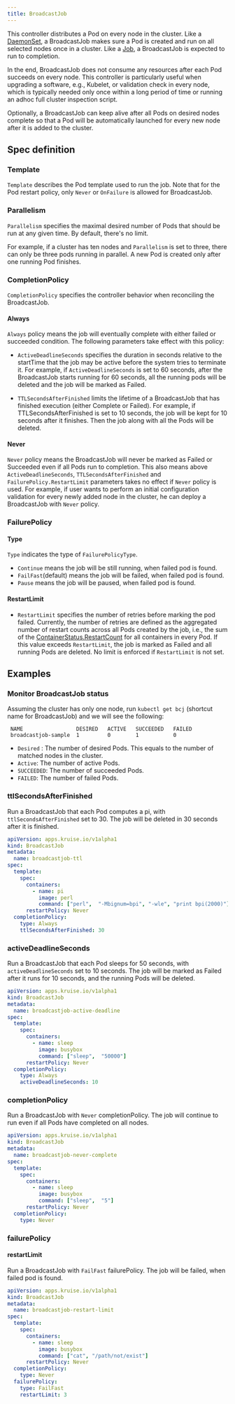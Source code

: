 ```yaml
---
title: BroadcastJob
---
```


This controller distributes a Pod on every node in the cluster.
Like a [DaemonSet](https://kubernetes.io/docs/concepts/workloads/controllers/daemonset/),
a BroadcastJob makes sure a Pod is created and run on all selected nodes once in a cluster.
Like a [Job](https://kubernetes.io/docs/concepts/workloads/controllers/jobs-run-to-completion/),
a BroadcastJob is expected to run to completion.  

In the end, BroadcastJob does not consume any resources after each Pod succeeds on every node.
This controller is particularly useful when upgrading a software, e.g., Kubelet, or validation check
in every node, which is typically needed only once within a long period of time or
running an adhoc full cluster inspection script.

Optionally, a BroadcastJob can keep alive after all Pods on desired nodes complete
so that a Pod will be automatically launched for every new node after it is added to the cluster.
  
## Spec definition

### Template

`Template` describes the Pod template used to run the job.
Note that for the Pod restart policy, only `Never` or `OnFailure` is allowed for BroadcastJob.

### Parallelism

`Parallelism` specifies the maximal desired number of Pods that should be run at
any given time. By default, there's no limit.

For example, if a cluster has ten nodes and `Parallelism` is set to three, there can only be
three pods running in parallel. A new Pod is created only after one running Pod finishes.

### CompletionPolicy

`CompletionPolicy` specifies the controller behavior when reconciling the BroadcastJob.

#### Always

`Always` policy means the job will eventually complete with either failed or succeeded
condition. The following parameters take effect with this policy:

- `ActiveDeadlineSeconds` specifies the duration in seconds relative to the startTime
  that the job may be active before the system tries to terminate it.
  For example, if `ActiveDeadlineSeconds` is set to 60 seconds, after the BroadcastJob starts
  running for 60 seconds, all the running pods will be deleted and the job will be marked
  as Failed.

- `TTLSecondsAfterFinished` limits the lifetime of a BroadcastJob that has finished execution
  (either Complete or Failed). For example, if TTLSecondsAfterFinished is set to 10 seconds,
  the job will be kept for 10 seconds after it finishes. Then the job along with all the Pods
  will be deleted.

#### Never

`Never` policy means the BroadcastJob will never be marked as Failed or Succeeded even if
all Pods run to completion. This also means above `ActiveDeadlineSeconds`, `TTLSecondsAfterFinished`
and `FailurePolicy.RestartLimit` parameters takes no effect if `Never` policy is used.
For example, if user wants to perform an initial configuration validation for every newly
added node in the cluster, he can deploy a BroadcastJob with `Never` policy.
### FailurePolicy

#### Type

`Type` indicates the type of `FailurePolicyType`.

- `Continue` means the job will be still running, when failed pod is found.
- `FailFast`(default) means the job will be failed, when failed pod is found.
- `Pause` means the job will be paused, when failed pod is found.

#### RestartLimit

- `RestartLimit` specifies the number of retries before marking the pod failed.
  Currently, the number of retries are defined as the aggregated number of restart
  counts across all Pods created by the job, i.e., the sum of the
  [ContainerStatus.RestartCount](https://github.com/kruiseio/kruise/blob/d61c12451d6a662736c4cfc48682fa75c73adcbc/vendor/k8s.io/api/core/v1/types.go#L2314)
  for all containers in every Pod.  If this value exceeds `RestartLimit`, the job is marked
  as Failed and all running Pods are deleted. No limit is enforced if `RestartLimit` is
  not set.
## Examples

### Monitor BroadcastJob status

 Assuming the cluster has only one node, run `kubectl get bcj` (shortcut name for BroadcastJob) and
 we will see the following:

```shell
 NAME                 DESIRED   ACTIVE   SUCCEEDED   FAILED
 broadcastjob-sample  1         0        1           0
```

- `Desired` : The number of desired Pods. This equals to the number of matched nodes in the cluster.
- `Active`: The number of active Pods.
- `SUCCEEDED`: The number of succeeded Pods.
- `FAILED`: The number of failed Pods.

### ttlSecondsAfterFinished

Run a BroadcastJob that each Pod computes a pi, with `ttlSecondsAfterFinished` set to 30.
The job will be deleted in 30 seconds after it is finished.

```yaml
apiVersion: apps.kruise.io/v1alpha1
kind: BroadcastJob
metadata:
  name: broadcastjob-ttl
spec:
  template:
    spec:
      containers:
        - name: pi
          image: perl
          command: ["perl",  "-Mbignum=bpi", "-wle", "print bpi(2000)"]
      restartPolicy: Never
  completionPolicy:
    type: Always
    ttlSecondsAfterFinished: 30
```

### activeDeadlineSeconds

Run a BroadcastJob that each Pod sleeps for 50 seconds, with `activeDeadlineSeconds` set to 10 seconds.
The job will be marked as Failed after it runs for 10 seconds, and the running Pods will be deleted.

```yaml
apiVersion: apps.kruise.io/v1alpha1
kind: BroadcastJob
metadata:
  name: broadcastjob-active-deadline
spec:
  template:
    spec:
      containers:
        - name: sleep
          image: busybox
          command: ["sleep",  "50000"]
      restartPolicy: Never
  completionPolicy:
    type: Always
    activeDeadlineSeconds: 10
```

### completionPolicy

Run a BroadcastJob with `Never` completionPolicy. The job will continue to run even if all Pods
have completed on all nodes.

```yaml
apiVersion: apps.kruise.io/v1alpha1
kind: BroadcastJob
metadata:
  name: broadcastjob-never-complete
spec:
  template:
    spec:
      containers:
        - name: sleep
          image: busybox
          command: ["sleep",  "5"]
      restartPolicy: Never
  completionPolicy:
    type: Never
```

### failurePolicy

#### restartLimit

Run a BroadcastJob with `FailFast` failurePolicy. The job will be failed, when failed pod is found.

```yaml
apiVersion: apps.kruise.io/v1alpha1
kind: BroadcastJob
metadata:
  name: broadcastjob-restart-limit
spec:
  template:
    spec:
      containers:
        - name: sleep
          image: busybox
          command: ["cat", "/path/not/exist"]
      restartPolicy: Never
  completionPolicy:
    type: Never
  failurePolicy:
    type: FailFast
    restartLimit: 3
```
